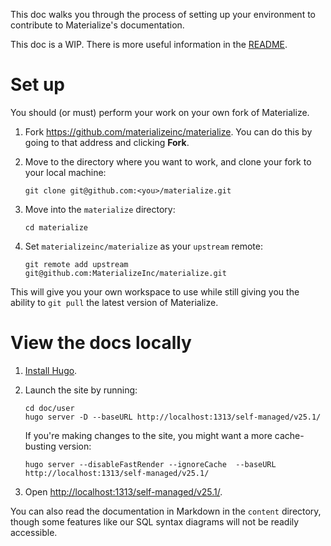 This doc walks you through the process of setting up your environment to
contribute to Materialize's documentation.

This doc is a WIP. There is more useful information in the [README](./README.md).

# Set up

You should (or must) perform your work on your own fork of Materialize.

1. Fork <https://github.com/materializeinc/materialize>. You can do this by going to
   that address and clicking **Fork**.

1. Move to the directory where you want to work, and clone your fork to your
   local machine:

    ```shell
    git clone git@github.com:<you>/materialize.git
    ```

1. Move into the `materialize` directory:

    ```shell
    cd materialize
    ```

1. Set `materializeinc/materialize` as your `upstream` remote:

    ```shell
    git remote add upstream git@github.com:MaterializeInc/materialize.git
    ```

This will give you your own workspace to use while still giving you the ability
to `git pull` the latest version of Materialize.

# View the docs locally

1. [Install Hugo](https://gohugo.io/getting-started/installing/).

1. Launch the site by running:

    ```shell
    cd doc/user
    hugo server -D --baseURL http://localhost:1313/self-managed/v25.1/
    ```

    If you're making changes to the site, you might want a more cache-busting
    version:

    ```shell
    hugo server --disableFastRender --ignoreCache  --baseURL http://localhost:1313/self-managed/v25.1/
    ```

1. Open <http://localhost:1313/self-managed/v25.1/>.

You can also read the documentation in Markdown in the `content` directory,
though some features like our SQL syntax diagrams will not be readily
accessible.

